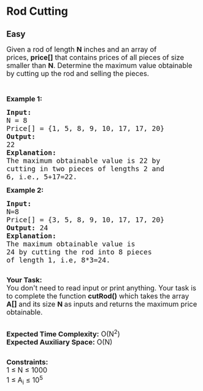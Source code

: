 # Rod Cutting
## Easy 
<div class="problem-statement">
                <p></p><p><span style="font-size:18px">Given a rod of length <strong>N</strong> inches and an array of prices,&nbsp;<strong>price[]</strong> that contains prices of all pieces of size smaller than <strong>N</strong>. Determine the maximum value obtainable by cutting up the rod and selling the pieces.</span></p>

<p>&nbsp;</p>

<p><span style="font-size:18px"><strong>Example 1:</strong></span></p>

<pre><span style="font-size:18px"><strong>Input:</strong>
N = 8
Price[] = {1, 5, 8, 9, 10, 17, 17, 20}
<strong>Output:</strong>
22</span>
<strong><span style="font-size:18px">Explanation:
</span></strong><span style="font-size:18px">The maximum obtainable value is 22 by
cutting in two pieces of lengths 2 and 
6, i.e., 5+17=22.</span>
</pre>

<p><strong><span style="font-size:18px">Example 2:</span></strong></p>

<pre><span style="font-size:18px"><strong>Input:</strong>
N=8
Price[] = {3, 5, 8, 9, 10, 17, 17, 20}
<strong>Output:</strong> 24
<strong>Explanation: </strong>
The maximum obtainable value is 
24 by cutting the rod into 8 pieces 
of length 1, i.e, 8*3=24. </span></pre>

<p><br>
<span style="font-size:18px"><strong>Your Task:&nbsp;&nbsp;</strong><br>
You don't need to read input or print anything. Your task is to complete the function <strong>cutRod()</strong>&nbsp;which takes the array <strong>A[]</strong> and its size <strong>N</strong><strong> </strong>as inputs and returns the maximum price obtainable.</span></p>

<p><br>
<span style="font-size:18px"><strong>Expected Time Complexity:</strong> O(N<sup style="">2</sup>)<br>
<strong>Expected Auxiliary Space:</strong> O(N)</span></p>

<p><br>
<span style="font-size:18px"><strong>Constraints:</strong><br>
1 ≤ N ≤ 1000<br>
1 ≤ A<sub>i</sub> ≤ 10<sup style="">5</sup></span></p>
 <p></p>
            </div>